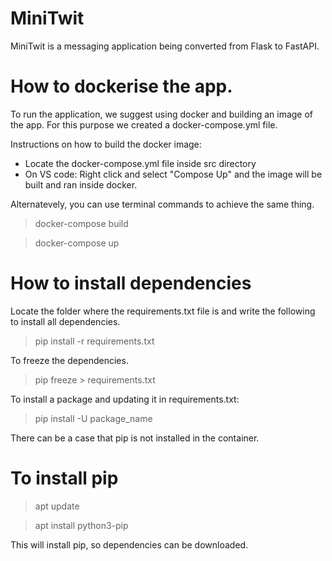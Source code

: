 # MiniTwit

MiniTwit is a messaging application being converted from Flask to FastAPI.


# How to dockerise the app.
To run the application, we suggest using docker and building an image of the app.
For this purpose we created a docker-compose.yml file. 

Instructions on how to build the docker image:
- Locate the docker-compose.yml file inside src directory 
- On VS code: Right click and select "Compose Up" and the image will be built and ran inside docker. 

Alternatevely, you can use terminal commands to achieve the same thing.

>  docker-compose build

>  docker-compose up 


# How to install dependencies

Locate the folder where the requirements.txt file is and write the following to install all dependencies.

> pip install -r requirements.txt

To freeze the dependencies.

> pip freeze > requirements.txt

To install a package and updating it in requirements.txt:

> pip install -U package_name

There can be a case that pip is not installed in the container.
# To install pip

> apt update

> apt install python3-pip

This will install pip, so dependencies can be downloaded.
